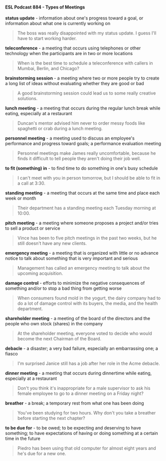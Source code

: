 #### ESL Podcast 884 - Types of Meetings

**status update** - information about one's progress toward a goal, or information
about what one is currently working on

> The boss was really disappointed with my status update. I guess I'll have to
start working harder.

**teleconference** - a meeting that occurs using telephones or other technology
when the participants are in two or more locations

> When is the best time to schedule a teleconference with callers in Mumbai,
Berlin, and Chicago?

**brainstorming session** - a meeting where two or more people try to create a
long list of ideas without evaluating whether they are good or bad

> A good brainstorming session could lead us to some really creative solutions.

**lunch meeting** - a meeting that occurs during the regular lunch break while
eating, especially at a restaurant

> Duncan's mentor advised him never to order messy foods like spaghetti or crab
during a lunch meeting.

**personnel meeting** - a meeting used to discuss an employee's performance
and progress toward goals; a performance evaluation meeting

> Personnel meetings make James really uncomfortable, because he finds it
difficult to tell people they aren't doing their job well.

**to fit (something) in** - to find time to do something in one's busy schedule

> I can't meet with you in person tomorrow, but I should be able to fit in a call at
3:30.

**standing meeting** - a meeting that occurs at the same time and place each
week or month

> Their department has a standing meeting each Tuesday morning at 10:00.

**pitch meeting** - a meeting where someone proposes a project and/or tries to
sell a product or service

> Vince has been to five pitch meetings in the past two weeks, but he still doesn't
have any new clients.

**emergency meeting** - a meeting that is organized with little or no advance
notice to talk about something that is very important and serious

> Management has called an emergency meeting to talk about the upcoming
acquisition.

**damage control** - efforts to minimize the negative consequences of something
and/or to stop a bad thing from getting worse

> When consumers found mold in the yogurt, the dairy company had to do a lot of
damage control with its buyers, the media, and the health department.

**shareholder meeting** - a meeting of the board of the directors and the people
who own stock (shares) in the company

> At the shareholder meeting, everyone voted to decide who would become the
next Chairman of the Board.

**debacle** - a disaster; a very bad failure, especially an embarrassing one; a
fiasco

> I'm surprised Janice still has a job after her role in the Acme debacle.

**dinner meeting** - a meeting that occurs during dinnertime while eating,
especially at a restaurant

> Don't you think it's inappropriate for a male supervisor to ask his female
employee to go to a dinner meeting on a Friday night?

**breather** - a break; a temporary rest from what one has been doing

> You've been studying for two hours. Why don't you take a breather before
starting the next chapter?

**to be due for** - to be owed; to be expecting and deserving to have something; to
have expectations of having or doing something at a certain time in the future

> Piedro has been using that old computer for almost eight years and he's due for
a new one.

